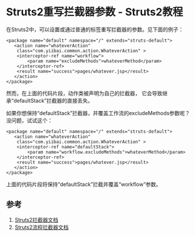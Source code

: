 # Struts2重写拦截器参数 - Struts2教程

在Struts2中，可以设置或通过普通的<param>标签重写拦截器的参数。见下面的例子：

```
<package name="default" namespace="/" extends="struts-default">
   <action name="whateverAction" 
    class="com.yiibai.common.action.WhateverAction" >
    <interceptor-ref name="workflow">
        <param name="excludeMethods">whateverMethod</param>
    </interceptor-ref>
    <result name="success">pages/whatever.jsp</result>
   </action>        
</package> 
```

然而，在上面的代码片段，动作类被声明为自己的拦截器， 它会导致继承“defaultStack”拦截器的直接丢失。

如果你想保持“defaultStack”拦截器，并覆盖工作流的excludeMethods参数呢？没问题，试试这个：

```
<package name="default" namespace="/" extends="struts-default">
   <action name="whateverAction" 
    class="com.yiibai.common.action.WhateverAction" >
    <interceptor-ref name="defaultStack">
        <param name="workflow.excludeMethods">whateverMethod</param>
    </interceptor-ref>
    <result name="success">pages/whatever.jsp</result>
   </action>        
</package>
```

上面的代码片段将保持“defaultStack”拦截并覆盖“workflow”参数。

## 参考

1.  [Struts2拦截器文档](http://struts.apache.org/2.1.8/docs/interceptors.html) 
2.  [Struts2流程拦截器文档](http://struts.apache.org/2.0.14/docs/workflow-interceptor.html)

